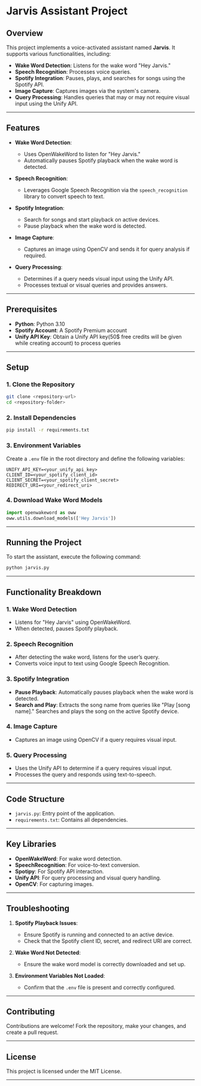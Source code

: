 # Jarvis Assistant Project

## Overview
This project implements a voice-activated assistant named **Jarvis**. It supports various functionalities, including:

- **Wake Word Detection**: Listens for the wake word "Hey Jarvis."
- **Speech Recognition**: Processes voice queries.
- **Spotify Integration**: Pauses, plays, and searches for songs using the Spotify API.
- **Image Capture**: Captures images via the system's camera.
- **Query Processing**: Handles queries that may or may not require visual input using the Unify API.

---

## Features

- **Wake Word Detection**:
  - Uses OpenWakeWord to listen for "Hey Jarvis."
  - Automatically pauses Spotify playback when the wake word is detected.

- **Speech Recognition**:
  - Leverages Google Speech Recognition via the `speech_recognition` library to convert speech to text.

- **Spotify Integration**:
  - Search for songs and start playback on active devices.
  - Pause playback when the wake word is detected.

- **Image Capture**:
  - Captures an image using OpenCV and sends it for query analysis if required.

- **Query Processing**:
  - Determines if a query needs visual input using the Unify API.
  - Processes textual or visual queries and provides answers.

---

## Prerequisites

- **Python**: Python 3.10
- **Spotify Account**: A Spotify Premium account
- **Unify API Key**: Obtain a Unify API key(50$ free credits will be given while creating account) to process queries

---

## Setup

### 1. Clone the Repository
```bash
git clone <repository-url>
cd <repository-folder>
```

### 2. Install Dependencies
```bash
pip install -r requirements.txt
```

### 3. Environment Variables
Create a `.env` file in the root directory and define the following variables:

```env
UNIFY_API_KEY=<your_unify_api_key>
CLIENT_ID=<your_spotify_client_id>
CLIENT_SECRET=<your_spotify_client_secret>
REDIRECT_URI=<your_redirect_uri>
```

### 4. Download Wake Word Models
```python
import openwakeword as oww
oww.utils.download_models(['Hey Jarvis'])
```

---

## Running the Project

To start the assistant, execute the following command:
```bash
python jarvis.py
```

---

## Functionality Breakdown

### 1. Wake Word Detection
- Listens for "Hey Jarvis" using OpenWakeWord.
- When detected, pauses Spotify playback.

### 2. Speech Recognition
- After detecting the wake word, listens for the user’s query.
- Converts voice input to text using Google Speech Recognition.

### 3. Spotify Integration
- **Pause Playback**: Automatically pauses playback when the wake word is detected.
- **Search and Play**: Extracts the song name from queries like "Play [song name]." Searches and plays the song on the active Spotify device.

### 4. Image Capture
- Captures an image using OpenCV if a query requires visual input.

### 5. Query Processing
- Uses the Unify API to determine if a query requires visual input.
- Processes the query and responds using text-to-speech.

---

## Code Structure

- `jarvis.py`: Entry point of the application.
- `requirements.txt`: Contains all dependencies.

---

## Key Libraries

- **OpenWakeWord**: For wake word detection.
- **SpeechRecognition**: For voice-to-text conversion.
- **Spotipy**: For Spotify API interaction.
- **Unify API**: For query processing and visual query handling.
- **OpenCV**: For capturing images.

---

## Troubleshooting

1. **Spotify Playback Issues**:
   - Ensure Spotify is running and connected to an active device.
   - Check that the Spotify client ID, secret, and redirect URI are correct.

2. **Wake Word Not Detected**:
   - Ensure the wake word model is correctly downloaded and set up.

3. **Environment Variables Not Loaded**:
   - Confirm that the `.env` file is present and correctly configured.

---

## Contributing
Contributions are welcome! Fork the repository, make your changes, and create a pull request.

---

## License
This project is licensed under the MIT License.

---
